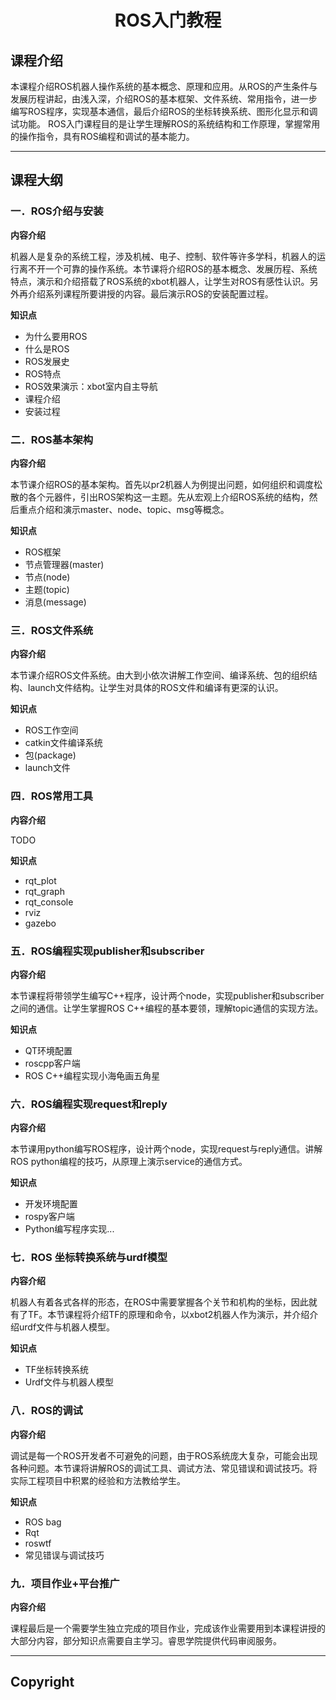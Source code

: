 # <center>ROS入门教程</center>
## 课程介绍
本课程介绍ROS机器人操作系统的基本概念、原理和应用。从ROS的产生条件与发展历程讲起，由浅入深，介绍ROS的基本框架、文件系统、常用指令，进一步编写ROS程序，实现基本通信，最后介绍ROS的坐标转换系统、图形化显示和调试功能。
ROS入门课程目的是让学生理解ROS的系统结构和工作原理，掌握常用的操作指令，具有ROS编程和调试的基本能力。

---

## 课程大纲

### 一．ROS介绍与安装
**内容介绍**

机器人是复杂的系统工程，涉及机械、电子、控制、软件等许多学科，机器人的运行离不开一个可靠的操作系统。本节课将介绍ROS的基本概念、发展历程、系统特点，演示和介绍搭载了ROS系统的xbot机器人，让学生对ROS有感性认识。另外再介绍系列课程所要讲授的内容。最后演示ROS的安装配置过程。

**知识点**

- 为什么要用ROS
- 什么是ROS
- ROS发展史
- ROS特点
- ROS效果演示：xbot室内自主导航
- 课程介绍
- 安装过程


### 二．ROS基本架构
**内容介绍**

本节课介绍ROS的基本架构。首先以pr2机器人为例提出问题，如何组织和调度松散的各个元器件，引出ROS架构这一主题。先从宏观上介绍ROS系统的结构，然后重点介绍和演示master、node、topic、msg等概念。

**知识点**

- ROS框架
- 节点管理器(master)
- 节点(node)
- 主题(topic)
- 消息(message)

### 三．ROS文件系统
**内容介绍**

本节课介绍ROS文件系统。由大到小依次讲解工作空间、编译系统、包的组织结构、launch文件结构。让学生对具体的ROS文件和编译有更深的认识。

**知识点**

- ROS工作空间
- catkin文件编译系统
- 包(package)
- launch文件


### 四．ROS常用工具
**内容介绍**

TODO


**知识点**

- rqt_plot
- rqt_graph
- rqt_console
- rviz
- gazebo

### 五．ROS编程实现publisher和subscriber
**内容介绍**

本节课程将带领学生编写C++程序，设计两个node，实现publisher和subscriber之间的通信。让学生掌握ROS C++编程的基本要领，理解topic通信的实现方法。

**知识点**

- QT环境配置
- roscpp客户端
- ROS C++编程实现小海龟画五角星

### 六．ROS编程实现request和reply
**内容介绍**

本节课用python编写ROS程序，设计两个node，实现request与reply通信。讲解ROS python编程的技巧，从原理上演示service的通信方式。

**知识点**

- 开发环境配置
- rospy客户端
- Python编写程序实现...


### 七．ROS 坐标转换系统与urdf模型
**内容介绍**

机器人有着各式各样的形态，在ROS中需要掌握各个关节和机构的坐标，因此就有了TF。本节课程将介绍TF的原理和命令，以xbot2机器人作为演示，并介绍介绍urdf文件与机器人模型。

**知识点**

- TF坐标转换系统
- Urdf文件与机器人模型


### 八．ROS的调试
**内容介绍**

调试是每一个ROS开发者不可避免的问题，由于ROS系统庞大复杂，可能会出现各种问题。本节课将讲解ROS的调试工具、调试方法、常见错误和调试技巧。将实际工程项目中积累的经验和方法教给学生。

**知识点**

- ROS bag
- Rqt
- roswtf
- 常见错误与调试技巧


### 九．项目作业+平台推广
**内容介绍**

课程最后是一个需要学生独立完成的项目作业，完成该作业需要用到本课程讲授的大部分内容，部分知识点需要自主学习。睿思学院提供代码审阅服务。



---
## Copyright
